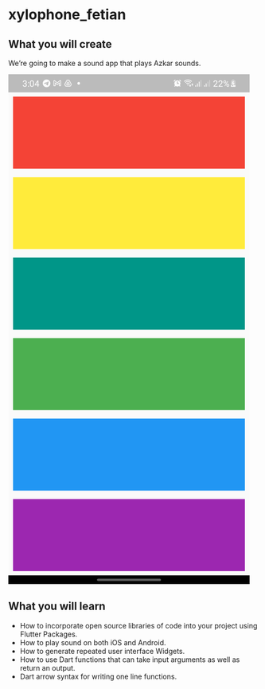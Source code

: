 # xylophone_fetian

## What you will create

We’re going to make a sound app that plays Azkar sounds.

 
![Finished App](https://github.com/fetian-debug/fetian-flutter/blob/main/images/xylophone.png)




## What you will learn

* How to incorporate open source libraries of code into your project using Flutter Packages.
* How to play sound on both iOS and Android.
* How to generate repeated user interface Widgets.
* How to use Dart functions that can take input arguments as well as return an output.
* Dart arrow syntax for writing one line functions.

